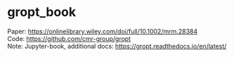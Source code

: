 # gropt_book
Paper: https://onlinelibrary.wiley.com/doi/full/10.1002/mrm.28384 <br> 
Code: https://github.com/cmr-group/gropt <br> 
Note: Jupyter-book, additional docs: https://gropt.readthedocs.io/en/latest/
